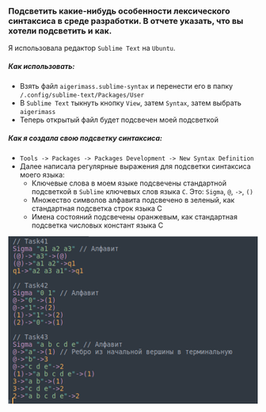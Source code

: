 ### Подсветить какие-нибудь особенности лексического синтаксиса в среде разработки. В отчете указать, что вы хотели подсветить и как.

Я использовала редактор `Sublime Text` на `Ubuntu`.
##### Как использовать:
- Взять файл `aigerimass.sublime-syntax` и перенести его в папку `/.config/sublime-text/Packages/User`
- В `Sublime Text` тыкнуть кнопку `View`, затем `Syntax`, затем выбрать `aigerimass`
- Теперь открытый файл будет подсвечен моей подсветкой

##### Как я создала свою подсветку синтаксиса:
- `Tools -> Packages -> Packages Development -> New Syntax Definition`
- Далее написала регулярные выражения для подсветки синтаксиса моего языка:
  - Ключевые слова в моем языке подсвечены стандартной подсветкой в `Sublime` ключевых слов языка `С`. Это: `Sigma`, `@`, `->`, `()`
  - Множество символов алфавита подсвечено в зеленый, как стандартная подсветка строк языка С
  - Имена состояний подсвечены оранжевым, как стандартная подсветка числовых констант языка С

![Screenshot](Task51.png)